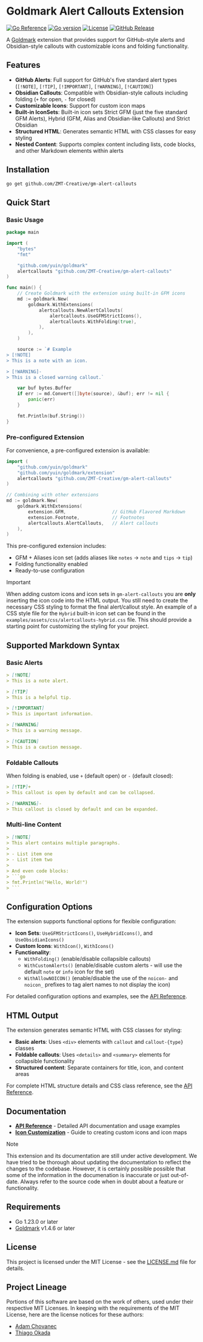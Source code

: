 # Goldmark Alert Callouts Extension

[![Go Reference](https://pkg.go.dev/badge/github.com/ZMT-Creative/gm-alert-callouts.svg)](https://pkg.go.dev/github.com/ZMT-Creative/gm-alert-callouts)
[![Go version](https://img.shields.io/github/go-mod/go-version/ZMT-Creative/gm-alert-callouts)](https://github.com/ZMT-Creative/gm-alert-callouts)
[![License](https://img.shields.io/github/license/ZMT-Creative/gm-alert-callouts)](./LICENSE.md)
[![GitHub Release](https://img.shields.io/github/v/release/ZMT-Creative/gm-alert-callouts?sort=semver&display_name=release)](https://github.com/ZMT-Creative/gm-alert-callouts/releases/latest)

A [Goldmark](https://github.com/yuin/goldmark) extension that provides support for GitHub-style alerts and Obsidian-style callouts with customizable icons and folding functionality.

## Features

- **GitHub Alerts**: Full support for GitHub's five standard alert types (`[!NOTE]`, `[!TIP]`, `[!IMPORTANT]`, `[!WARNING]`, `[!CAUTION]`)
- **Obsidian Callouts**: Compatible with Obsidian-style callouts including folding (`+` for open, `-` for closed)
- **Customizable Icons**: Support for custom icon maps
- **Built-in IconSets**: Built-in icon sets Strict GFM (just the five standard GFM Alerts), Hybrid (GFM, Alias and Obsidian-like Callouts) and Strict Obsidian
- **Structured HTML**: Generates semantic HTML with CSS classes for easy styling
- **Nested Content**: Supports complex content including lists, code blocks, and other Markdown elements within alerts

## Installation

```bash
go get github.com/ZMT-Creative/gm-alert-callouts
```

## Quick Start

### Basic Usage

```go
package main

import (
    "bytes"
    "fmt"

    "github.com/yuin/goldmark"
    alertcallouts "github.com/ZMT-Creative/gm-alert-callouts"
)

func main() {
    // Create Goldmark with the extension using built-in GFM icons
    md := goldmark.New(
        goldmark.WithExtensions(
            alertcallouts.NewAlertCallouts(
                alertcallouts.UseGFMStrictIcons(),
                alertcallouts.WithFolding(true),
            ),
        ),
    )

    source := `# Example
> [!NOTE]
> This is a note with an icon.

> [!WARNING]-
> This is a closed warning callout.`

    var buf bytes.Buffer
    if err := md.Convert([]byte(source), &buf); err != nil {
        panic(err)
    }

    fmt.Println(buf.String())
}
```

### Pre-configured Extension

For convenience, a pre-configured extension is available:

```go
import (
    "github.com/yuin/goldmark"
    "github.com/yuin/goldmark/extension"
    alertcallouts "github.com/ZMT-Creative/gm-alert-callouts"
)

// Combining with other extensions
md := goldmark.New(
    goldmark.WithExtensions(
        extension.GFM,                 // GitHub Flavored Markdown
        extension.Footnote,            // Footnotes
        alertcallouts.AlertCallouts,   // Alert callouts
    ),
)
```

This pre-configured extension includes:

- GFM + Aliases icon set (adds aliases like `notes` -> `note` and `tips` -> `tip`)
- Folding functionality enabled
- Ready-to-use configuration

> [!IMPORTANT]
>
> When adding custom icons and icon sets in `gm-alert-callouts` you are **only** inserting the icon
> code into the HTML output. You still need to create the necessary CSS styling to format the final
> alert/callout style. An example of a CSS style file for the `Hybrid` built-in icon set can be
> found in the `examples/assets/css/alertcallouts-hybrid.css` file. This should provide a starting point
> for customizing the styling for your project.

## Supported Markdown Syntax

### Basic Alerts

```markdown
> [!NOTE]
> This is a note alert.

> [!TIP]
> This is a helpful tip.

> [!IMPORTANT]
> This is important information.

> [!WARNING]
> This is a warning message.

> [!CAUTION]
> This is a caution message.
```

### Foldable Callouts

When folding is enabled, use `+` (default open) or `-` (default closed):

```markdown
> [!TIP]+
> This callout is open by default and can be collapsed.

> [!WARNING]-
> This callout is closed by default and can be expanded.
```

### Multi-line Content

```markdown
> [!NOTE]
> This alert contains multiple paragraphs.
>
> - List item one
> - List item two
>
> And even code blocks:
> ```go
> fmt.Println("Hello, World!")
> ```
```

## Configuration Options

The extension supports functional options for flexible configuration:

- **Icon Sets**: `UseGFMStrictIcons()`, `UseHybridIcons()`, and `UseObsidianIcons()`
- **Custom Icons**: `WithIcon()`, `WithIcons()`
- **Functionality**:
  - `WithFolding()` (enable/disable collapsible callouts)
  - `WithCustomAlerts()` (enable/disable custom alerts - will use the default `note` or `info` icon for the set)
  - `WithAllowNOICON()` (enable/disable the use of the `noicon-` and `noicon_` prefixes to tag alert names to not display the icon)

For detailed configuration options and examples, see the [API Reference](docs/FEATURES.md#configuration-options).

## HTML Output

The extension generates semantic HTML with CSS classes for styling:

- **Basic alerts**: Uses `<div>` elements with `callout` and `callout-{type}` classes
- **Foldable callouts**: Uses `<details>` and `<summary>` elements for collapsible functionality
- **Structured content**: Separate containers for title, icon, and content areas

For complete HTML structure details and CSS class reference, see the [API Reference](docs/FEATURES.md#html-output-structure).

## Documentation

- **[API Reference](docs/FEATURES.md)** - Detailed API documentation and usage examples
- **[Icon Customization](docs/ICONMAPS.md)** - Guide to creating custom icons and icon maps

> [!NOTE]
>
> This extension and its documentation are still under active development. We have tried to be thorough
> about updating the documentation to reflect the changes to the codebase. However, it is certainly
> possible possible that some of the information in the documenation is inaccurate or just out-of-date. Always
> refer to the source code when in doubt about a feature or functionality.

## Requirements

- Go 1.23.0 or later
- [Goldmark](https://github.com/yuin/goldmark) v1.4.6 or later

## License

This project is licensed under the MIT License - see the [LICENSE.md](LICENSE.md) file for details.

## Project Lineage

Portions of this software are based on the work of others, used under their respective MIT
Licenses. In keeping with the requirements of the MIT License, here are the license notices for
these authors:

- [Adam Chovanec](docs/LICENSE-chovanec.md)
- [Thiago Okada](docs/LICENSE-thiagokokada.md)
